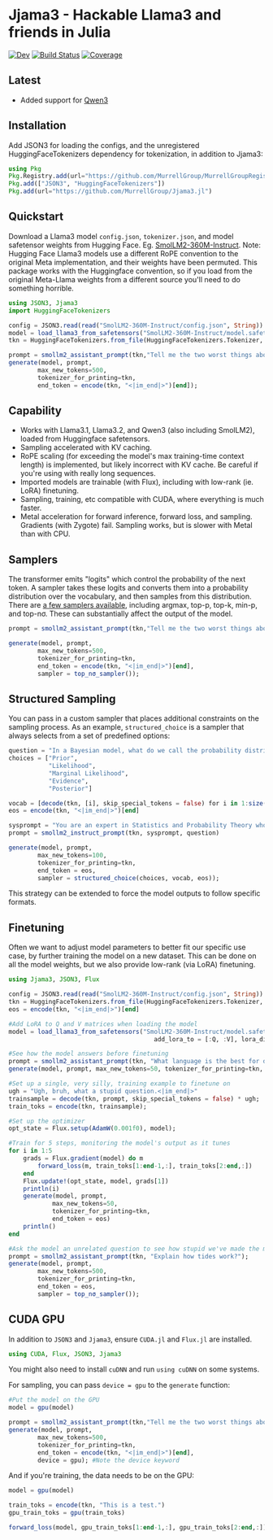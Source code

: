 # Jjama3 - Hackable Llama3 and friends in Julia

[![Dev](https://img.shields.io/badge/docs-dev-blue.svg)](https://MurrellGroup.github.io/Jjama3.jl/dev/)
[![Build Status](https://github.com/MurrellGroup/Jjama3.jl/actions/workflows/CI.yml/badge.svg?branch=main)](https://github.com/MurrellGroup/Jjama3.jl/actions/workflows/CI.yml?query=branch%3Amain)
[![Coverage](https://codecov.io/gh/MurrellGroup/Jjama3.jl/branch/main/graph/badge.svg)](https://codecov.io/gh/MurrellGroup/Jjama3.jl)

## Latest

- Added support for [Qwen3](https://qwenlm.github.io/blog/qwen3/)

## Installation

Add JSON3 for loading the configs, and the unregistered HuggingFaceTokenizers dependency for tokenization, in addition to Jjama3:
```julia
using Pkg
Pkg.Registry.add(url="https://github.com/MurrellGroup/MurrellGroupRegistry") # for NNop (flash attention)
Pkg.add(["JSON3", "HuggingFaceTokenizers"])
Pkg.add(url="https://github.com/MurrellGroup/Jjama3.jl")
```

## Quickstart

Download a Llama3 model `config.json`, `tokenizer.json`, and model safetensor weights from Hugging Face. Eg. [SmolLM2-360M-Instruct](https://huggingface.co/HuggingFaceTB/SmolLM2-360M-Instruct/tree/main). Note: Hugging Face Llama3 models use a different RoPE convention to the original Meta implementation, and their weights have been permuted. This package works with the Huggingface convention, so if you load from the original Meta-Llama weights from a different source you'll need to do something horrible.

```julia
using JSON3, Jjama3
import HuggingFaceTokenizers

config = JSON3.read(read("SmolLM2-360M-Instruct/config.json", String))
model = load_llama3_from_safetensors("SmolLM2-360M-Instruct/model.safetensors", config)
tkn = HuggingFaceTokenizers.from_file(HuggingFaceTokenizers.Tokenizer, "SmolLM2-360M-Instruct/tokenizer.json")

prompt = smollm2_assistant_prompt(tkn,"Tell me the two worst things about Python.")
generate(model, prompt,
        max_new_tokens=500,
        tokenizer_for_printing=tkn,
        end_token = encode(tkn, "<|im_end|>")[end]);
```

## Capability

- Works with Llama3.1, Llama3.2, and Qwen3 (also including SmolLM2), loaded from Huggingface safetensors.
- Sampling accelerated with KV caching.
- RoPE scaling (for exceeding the model's max training-time context length) is implemented, but likely incorrect with KV cache. Be careful if you're using with really long sequences.
- Imported models are trainable (with Flux), including with low-rank (ie. LoRA) finetuning.
- Sampling, training, etc compatible with CUDA, where everything is much faster.
- Metal acceleration for forward inference, forward loss, and sampling. Gradients (with Zygote) fail. Sampling works, but is slower with Metal than with CPU.

## Samplers

The transformer emits "logits" which control the probability of the next token. A sampler takes these logits and converts them into a probability distribution over the vocabulary, and then samples from this distribution. There are [a few samplers available](https://github.com/MurrellGroup/LogitSamplers.jl), including argmax, top-p, top-k, min-p, and top-nσ. These can substantially affect the output of the model.

```julia
prompt = smollm2_assistant_prompt(tkn,"Tell me the two worst things about Python.");

generate(model, prompt,
        max_new_tokens=500,
        tokenizer_for_printing=tkn,
        end_token = encode(tkn, "<|im_end|>")[end],
        sampler = top_nσ_sampler());
```

## Structured Sampling

You can pass in a custom sampler that places additional constraints on the sampling process. As an example, `structured_choice` is a sampler that always selects from a set of predefined options:

```julia
question = "In a Bayesian model, what do we call the probability distribution of parameters given the data?"
choices = ["Prior",
           "Likelihood",
           "Marginal Likelihood",
           "Evidence",
           "Posterior"]

vocab = [decode(tkn, [i], skip_special_tokens = false) for i in 1:size(model.output.weight,1)]
eos = encode(tkn, "<|im_end|>")[end]

sysprompt = "You are an expert in Statistics and Probability Theory who answers questions in as few words as possible."
prompt = smollm2_instruct_prompt(tkn, sysprompt, question)

generate(model, prompt,
        max_new_tokens=100,
        tokenizer_for_printing=tkn,
        end_token = eos,
        sampler = structured_choice(choices, vocab, eos));
```

This strategy can be extended to force the model outputs to follow specific formats.

## Finetuning

Often we want to adjust model parameters to better fit our specific use case, by further training the model on a new dataset. This can be done on all the model weights, but we also provide low-rank (via LoRA) finetuning.

```julia
using Jjama3, JSON3, Flux

config = JSON3.read(read("SmolLM2-360M-Instruct/config.json", String))
tkn = HuggingFaceTokenizers.from_file(HuggingFaceTokenizers.Tokenizer, "SmolLM2-360M-Instruct/tokenizer.json")
eos = encode(tkn, "<|im_end|>")[end]

#Add LoRA to Q and V matrices when loading the model
model = load_llama3_from_safetensors("SmolLM2-360M-Instruct/model.safetensors", config,
                                        add_lora_to = [:Q, :V], lora_dim = 64)

#See how the model answers before finetuning
prompt = smollm2_assistant_prompt(tkn, "What language is the best for deep learning?");
generate(model, prompt, max_new_tokens=50, tokenizer_for_printing=tkn, end_token = eos);

#Set up a single, very silly, training example to finetune on
ugh = "Ugh, bruh, what a stupid question.<|im_end|>"
trainsample = decode(tkn, prompt, skip_special_tokens = false) * ugh;
train_toks = encode(tkn, trainsample);

#Set up the optimizer
opt_state = Flux.setup(AdamW(0.001f0), model);

#Train for 5 steps, monitoring the model's output as it tunes
for i in 1:5
    grads = Flux.gradient(model) do m
        forward_loss(m, train_toks[1:end-1,:], train_toks[2:end,:])
    end
    Flux.update!(opt_state, model, grads[1])
    println(i)
    generate(model, prompt,
            max_new_tokens=50,
            tokenizer_for_printing=tkn,
            end_token = eos)
    println()
end

#Ask the model an unrelated question to see how stupid we've made the model. Try this a few times.
prompt = smollm2_assistant_prompt(tkn, "Explain how tides work?");
generate(model, prompt,
        max_new_tokens=500,
        tokenizer_for_printing=tkn,
        end_token = eos,
        sampler = top_nσ_sampler());
```

## CUDA GPU

In addition to `JSON3` and `Jjama3`, ensure `CUDA.jl` and `Flux.jl` are installed.

```julia
using CUDA, Flux, JSON3, Jjama3
```

You might also need to install `cuDNN` and run `using cuDNN` on some systems.

For sampling, you can pass `device = gpu` to the `generate` function:

```julia
#Put the model on the GPU
model = gpu(model)

prompt = smollm2_assistant_prompt(tkn,"Tell me the two worst things about Python.")
generate(model, prompt,
        max_new_tokens=500,
        tokenizer_for_printing=tkn,
        end_token = encode(tkn, "<|im_end|>")[end],
        device = gpu); #Note the device keyword
```

And if you're training, the data needs to be on the GPU:

```julia
model = gpu(model)

train_toks = encode(tkn, "This is a test.")
gpu_train_toks = gpu(train_toks)

forward_loss(model, gpu_train_toks[1:end-1,:], gpu_train_toks[2:end,:])
```
